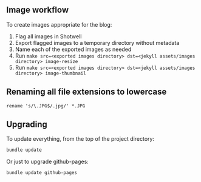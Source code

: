 ## Image workflow

To create images appropriate for the blog:

1. Flag all images in Shotwell
2. Export flagged images to a temporary directory without metadata
3. Name each of the exported images as needed
4. Run `make src=<exported images directory> dst=<jekyll assets/images directory> image-resize`
5. Run `make src=<exported images directory> dst=<jekyll assets/images directory> image-thumbnail`

## Renaming all file extensions to lowercase

`rename 's/\.JPG$/.jpg/' *.JPG`

## Upgrading

To update everything, from the top of the project directory:

```bash
bundle update
```

Or just to upgrade github-pages:

```bash
bundle update github-pages
```
